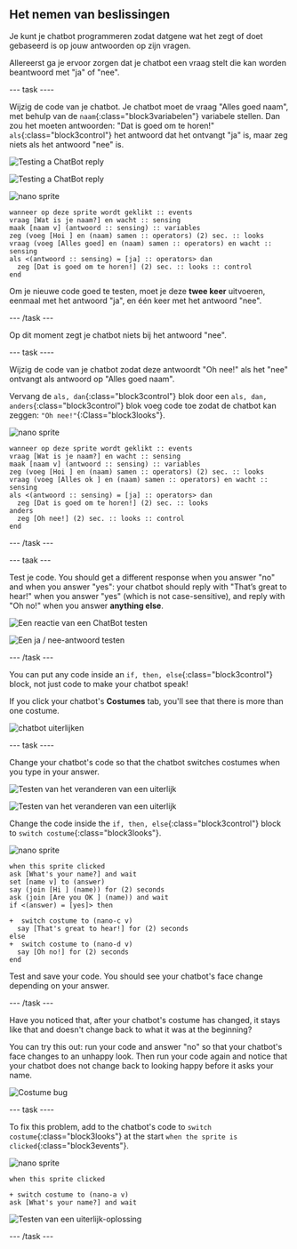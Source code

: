 ## Het nemen van beslissingen

Je kunt je chatbot programmeren zodat datgene wat het zegt of doet gebaseerd is op jouw antwoorden op zijn vragen.

Allereerst ga je ervoor zorgen dat je chatbot een vraag stelt die kan worden beantwoord met "ja" of "nee".

\--- task \----

Wijzig de code van je chatbot. Je chatbot moet de vraag "Alles goed naam", met behulp van de `naam`{:class="block3variabelen"} variabele stellen. Dan zou het moeten antwoorden: "Dat is goed om te horen!" `als`{:class="block3control"} het antwoord dat het ontvangt "ja" is, maar zeg niets als het antwoord "nee" is.

![Testing a ChatBot reply](images/chatbot-if-test1-annotated.png)

![Testing a ChatBot reply](images/chatbot-if-test2.png)

![nano sprite](images/nano-sprite.png)

```blocks3
wanneer op deze sprite wordt geklikt :: events
vraag [Wat is je naam?] en wacht :: sensing
maak [naam v] (antwoord :: sensing) :: variables
zeg (voeg [Hoi ] en (naam) samen :: operators) (2) sec. :: looks
vraag (voeg [Alles goed] en (naam) samen :: operators) en wacht :: sensing
als <(antwoord :: sensing) = [ja] :: operators> dan 
  zeg [Dat is goed om te horen!] (2) sec. :: looks :: control
end
```

Om je nieuwe code goed te testen, moet je deze **twee keer** uitvoeren, eenmaal met het antwoord "ja", en één keer met het antwoord "nee".

\--- /task \---

Op dit moment zegt je chatbot niets bij het antwoord "nee".

\--- task \----

Wijzig de code van je chatbot zodat deze antwoordt "Oh nee!" als het "nee" ontvangt als antwoord op "Alles goed naam".

Vervang de `als, dan`{:class="block3control"} blok door een `als, dan, anders`{:class="block3control"} blok voeg code toe zodat de chatbot kan zeggen: `"Oh nee!"`{:Class="block3looks"}.

![nano sprite](images/nano-sprite.png)

```blocks3
wanneer op deze sprite wordt geklikt :: events
vraag [Wat is je naam?] en wacht :: sensing
maak [naam v] (antwoord :: sensing) :: variables
zeg (voeg [Hoi ] en (naam) samen :: operators) (2) sec. :: looks
vraag (voeg [Alles ok ] en (naam) samen :: operators) en wacht :: sensing
als <(antwoord :: sensing) = [ja] :: operators> dan 
  zeg [Dat is goed om te horen!] (2) sec. :: looks
anders
  zeg [Oh nee!] (2) sec. :: looks :: control
end
```

\--- /task \---

\--- taak \---

Test je code. You should get a different response when you answer "no" and when you answer "yes": your chatbot should reply with "That’s great to hear!" when you answer "yes" (which is not case-sensitive), and reply with "Oh no!" when you answer **anything else**.

![Een reactie van een ChatBot testen](images/chatbot-if-test2.png)

![Een ja / nee-antwoord testen](images/chatbot-if-else-test.png)

\--- /task \---

You can put any code inside an `if, then, else`{:class="block3control"} block, not just code to make your chatbot speak!

If you click your chatbot's **Costumes** tab, you'll see that there is more than one costume.

![chatbot uiterlijken](images/chatbot-costume-view-annotated.png)

\--- task \----

Change your chatbot's code so that the chatbot switches costumes when you type in your answer.

![Testen van het veranderen van een uiterlijk](images/chatbot-costume-test1.png)

![Testen van het veranderen van een uiterlijk](images/chatbot-costume-test2.png)

Change the code inside the `if, then, else`{:class="block3control"} block to `switch costume`{:class="block3looks"}.

![nano sprite](images/nano-sprite.png)

```blocks3
when this sprite clicked
ask [What's your name?] and wait
set [name v] to (answer)
say (join [Hi ] (name)) for (2) seconds
ask (join [Are you OK ] (name)) and wait
if <(answer) = [yes]> then 

+  switch costume to (nano-c v)
  say [That's great to hear!] for (2) seconds
else 
+  switch costume to (nano-d v)
  say [Oh no!] for (2) seconds
end
```

Test and save your code. You should see your chatbot's face change depending on your answer.

\--- /task \---

Have you noticed that, after your chatbot's costume has changed, it stays like that and doesn't change back to what it was at the beginning?

You can try this out: run your code and answer "no" so that your chatbot's face changes to an unhappy look. Then run your code again and notice that your chatbot does not change back to looking happy before it asks your name.

![Costume bug](images/chatbot-costume-bug-test.png)

\--- task \----

To fix this problem, add to the chatbot's code to `switch costume`{:class="block3looks"} at the start `when the sprite is clicked`{:class="block3events"}.

![nano sprite](images/nano-sprite.png)

```blocks3
when this sprite clicked

+ switch costume to (nano-a v)
ask [What's your name?] and wait
```

![Testen van een uiterlijk-oplossing](images/chatbot-costume-fix-test.png)

\--- /task \---